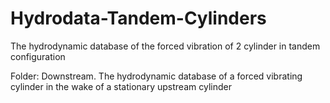 # Hydrodata-Tandem-Cylinders
The hydrodynamic database of the forced vibration of 2 cylinder in tandem configuration

Folder: Downstream. The hydrodynamic database of a forced vibrating cylinder in the wake of a stationary upstream cylinder
